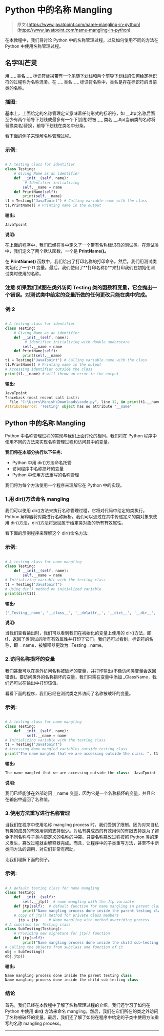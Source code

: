 # Python 中的名称 Mangling

> 原文:[https://www.javatpoint.com/name-mangling-in-python](https://www.javatpoint.com/name-mangling-in-python)

在本教程中，我们将讨论 Python 中的名称管理过程，以及如何使用不同的方法在 Python 中使用名称管理过程。

## 名字叫芒灵

用 _ _ 类名 _ _ 标识符替换带有一个尾随下划线和两个前导下划线的任何给定标识符的过程称为名称混淆。在 _ _ 类名 _ _ 标识符名称中，类名是存在标识符的当前类的名称。

### 插图:

基本上，上面给定的名称管理定义意味着任何形式的标识符，如 __Jtp(名称后面至少有两个前导下划线或最多有一个下划线)将被 _ _ 类名 __Jtp(当前类的名称将替换类名)替换，前导下划线在类名中分条。

看下面的例子来理解名称管理过程。

### 示例:

```py

# A testing class for identifier
class Testing: 
    # Giving Name as an identifier
    def __init__(self, name):
         # Identifier initializing
        self.__name = name 
    def PrintName(self): 
        print(self.__name) 
t1 = Testing("JavaTpoint") # Calling variable name with the class
t1.PrintName() # Printing name in the output

```

**输出:**

```py
JavaTpoint

```

**说明:**

在上面的程序中，我们已经在类中定义了一个带有名称标识符的测试类。在测试类中，我们定义了两个默认函数，一个是 **PrintName()。**

在 **PrintName()** 函数中，我们给出了打印名称的打印命令。然后，我们用测试类初始化了一个 t1 变量。最后，我们使用了**打印名称()**来打印我们在初始化测试类时使用的名称。

### 注意:如果我们试图在类外访问 Testing 类的函数和变量，它会抛出一个错误。对测试类中给定的变量所做的任何更改只能在类中完成。

### 例:2

```py

# A testing class for identifier
class Testing: 
    # Giving Name as an identifier
    def __init__(self, name):
         # Identifier initializing with double underscore
        self.__name = name 
    def PrintName(self): 
        print(self.__name) 
t1 = Testing("JavaTpoint") # Calling variable name with the class
t1.PrintName() # Printing name in the output
# Accessing identifier outside the class
print(t1.__name) # will throw an error in the output

```

**输出:**

```py
JavaTpoint
Traceback (most recent call last):
  File "C:\Users\Manish\Downloads\code.py", line 12, in print(t1.__name) # will throw an error in the output
AttributeError: 'Testing' object has no attribute '__name' 
```

## Python 中的名称 Mangling

Python 中名称管理过程的实现与我们上面讨论的相同。我们将在 Python 程序中使用不同的方法来实现名称管理过程和访问其中的变量。

**我们将在本部分执行以下任务:**

*   Python 中用 dir()方法命名托管
*   访问程序中名称损坏的变量
*   Python 中使用方法重写的名称管理

我们将为每个方法使用一个程序来理解它在 Python 中的实现。

### 1.用 dir()方法命名 mangling

我们可以使用 dir()方法来执行名称管理过程，它将对代码中给定的类执行。Python 解释器将对类进行名称解析。我们可以通过在其中传递定义的类对象来使用 dir()方法，dir()方法将返回属于给定类对象的所有有效属性。

看下面的示例程序来理解这个 dir()命名方法:

### 示例:

```py

# A testing class for name mangling
class Testing: 
    def __init__(self, name): 
        self.__name = name
# Initializing variable with the testing class
t1 = Testing("JavaTpoint")
# Using dir() method on initialized variable
print(dir(t1))

```

**输出:**

```py
['_Testing__name', '__class__', '__delattr__', '__dict__', '__dir__', '__doc__', '__eq__', '__format__', '__ge__', '__getattribute__', '__gt__', '__hash__', '__init__', '__init_subclass__', '__le__', '__lt__', '__module__', '__ne__', '__new__', '__reduce__', '__reduce_ex__', '__repr__', '__setattr__', '__sizeof__', '__str__', '__subclasshook__', '__weakref__']

```

**说明:**

当我们查看输出时，我们可以看到我们在初始化的变量上使用的 dir()方法，即 t1，返回了类测试的所有有效属性并打印了它们。我们还可以看到，标识符的名称，即 __name，被解释器更改为 _Testing__name。

### 2.访问名称损坏的变量

我们甚至可以在类外访问名称被破坏的变量，并打印输出(不像访问类变量会返回错误)。要访问类外的名称损坏的变量，我们只需在变量中添加 _ClassName，我们还可以在输出中打印该值。

看看下面的程序，我们已经在测试类之外访问了名称被破坏的变量。

### 示例:

```py

# A testing class for name mangling
class Testing: 
    def __init__(self, name): 
          self.__name = name
# Initializing variable with the testing class
t1 = Testing("JavaTpoint")
# Accessing Name mangled variables outside testing class
print("The name mangled that we are accessing outside the class: ", t1._Testing__name)

```

**输出:**

```py
The name mangled that we are accessing outside the class:  JavaTpoint

```

**说明:**

我们已经能够在外部访问 __name 变量，因为它是一个名称损坏的变量，并且它在输出中返回了名称值。

### 3.使用方法重写进行名称管理

当我们在程序中使用名称 mangling process 时，我们受到了限制，因为对来自私有类的成员的有效用例的支持很少。对私有类成员的有效用例的有限支持是为了避免不同名称与子类内部定义的名称的冲突。只要名称篡改过程按照 Python 类的定义发生，篡改过程就由解释器完成。而且，让程序中的子类重写方法，甚至不中断类间方法的调用，对它们非常有帮助。

让我们理解下面的例子。

### 示例:

```py

# A default testing class for name mangling
class Testing:  
    def __init__(self):  
        self.__jtp()  # name mangling with the Jtp variable
    def jtp(self):  # default function for name mangling in parent class
        print("Name mangling process done inside the parent testing class")  
    # copy of jtp() method for private class members
    __jtp = jtp     # Name mangling with method overriding process
# A subclass for Testing class
class SubTesting(Testing):  
    # Providing new signature for jtp() function
    def jtp(self):          
        print("Name mangling process done inside the child sub-testing class") 
# Calling the objects from subclass and function of it 
obj = SubTesting() 
obj.jtp()

```

**输出:**

```py
Name mangling process done inside the parent testing class
Name mangling process done inside the child sub-testing class

```

### 结论

首先，我们已经在本教程中了解了名称管理过程的介绍。我们还学习了如何在 Python 中使用 **dir()** 方法来命名 mangling。然后，我们在它们所在的类之外访问了名称被破坏的变量。最后，我们还了解了如何在程序中给定的子类中使用方法重写的名称 mangling process。

* * *
